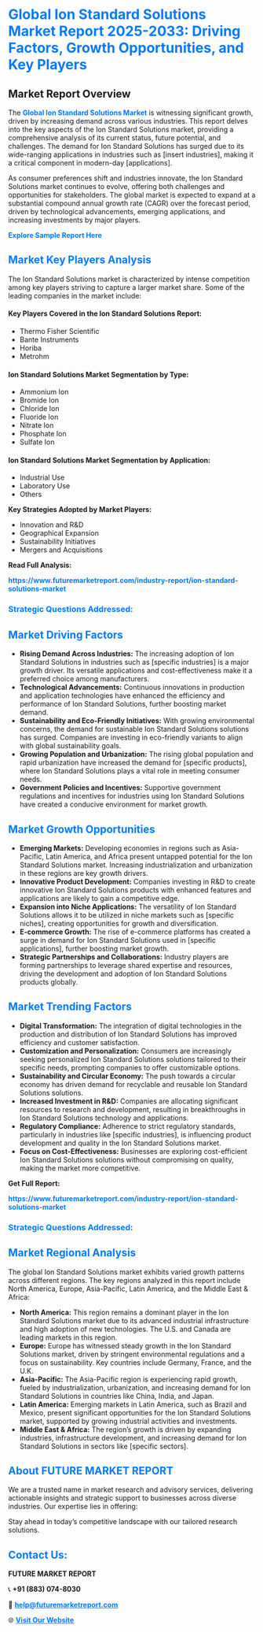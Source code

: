 <h1 style="color: #007BFF;">Global Ion Standard Solutions Market Report 2025-2033: Driving Factors, Growth Opportunities, and Key Players</h1>

<section id="overview">
<h2>Market Report Overview</h2>
<p>The <a href="https://www.futuremarketreport.com/industry-report/ion-standard-solutions-market" style="color: #007BFF; text-decoration: none;"><strong>Global Ion Standard Solutions Market</strong></a> is witnessing significant growth, driven by increasing demand across various industries. This report delves into the key aspects of the Ion Standard Solutions market, providing a comprehensive analysis of its current status, future potential, and challenges. The demand for Ion Standard Solutions has surged due to its wide-ranging applications in industries such as [insert industries], making it a critical component in modern-day [applications].</p>
<p>As consumer preferences shift and industries innovate, the Ion Standard Solutions market continues to evolve, offering both challenges and opportunities for stakeholders. The global market is expected to expand at a substantial compound annual growth rate (CAGR) over the forecast period, driven by technological advancements, emerging applications, and increasing investments by major players.</p>
</section>

<section id="overview">
<p><a href="https://www.futuremarketreport.com/request-sample/reportId=30890" style="color: #007BFF; text-decoration: none;"><strong>Explore Sample Report Here</strong></a></p>
</section>

<section id="key-players">
<h2 style="color: #007BFF;">Market Key Players Analysis</h2>
<p>The Ion Standard Solutions market is characterized by intense competition among key players striving to capture a larger market share. Some of the leading companies in the market include:</p>
<h4>Key Players Covered in the Ion Standard Solutions Report:</h4>
<ul><li>Thermo Fisher Scientific</li><li>Bante Instruments</li><li>Horiba</li><li>Metrohm</li></ul>
<h4>Ion Standard Solutions Market Segmentation by Type:</h4>
<ul><li>Ammonium Ion</li><li>Bromide Ion</li><li>Chloride Ion</li><li>Fluoride Ion</li><li>Nitrate Ion</li><li>Phosphate Ion</li><li>Sulfate Ion</li></ul>

<h4>Ion Standard Solutions Market Segmentation by Application:</h4>
<ul><li>Industrial Use</li><li>Laboratory Use</li><li>Others</li></ul>
<p><strong>Key Strategies Adopted by Market Players:</strong></p>
<ul>
<li>Innovation and R&D</li>
<li>Geographical Expansion</li>
<li>Sustainability Initiatives</li>
<li>Mergers and Acquisitions</li>
</ul>
</section>

<section>
<p><strong>Read Full Analysis: </strong></p><a href="https://www.futuremarketreport.com/industry-report/ion-standard-solutions-market" style="color: #007BFF; text-decoration: none;"><strong>https://www.futuremarketreport.com/industry-report/ion-standard-solutions-market</strong></a>
<h3 style="color: #007BFF;">Strategic Questions Addressed:</h3>
</section>

<section id="driving-factors">
<h2 style="color: #007BFF;">Market Driving Factors</h2>
<ul>
<li><strong>Rising Demand Across Industries:</strong> The increasing adoption of Ion Standard Solutions in industries such as [specific industries] is a major growth driver. Its versatile applications and cost-effectiveness make it a preferred choice among manufacturers.</li>
<li><strong>Technological Advancements:</strong> Continuous innovations in production and application technologies have enhanced the efficiency and performance of Ion Standard Solutions, further boosting market demand.</li>
<li><strong>Sustainability and Eco-Friendly Initiatives:</strong> With growing environmental concerns, the demand for sustainable Ion Standard Solutions solutions has surged. Companies are investing in eco-friendly variants to align with global sustainability goals.</li>
<li><strong>Growing Population and Urbanization:</strong> The rising global population and rapid urbanization have increased the demand for [specific products], where Ion Standard Solutions plays a vital role in meeting consumer needs.</li>
<li><strong>Government Policies and Incentives:</strong> Supportive government regulations and incentives for industries using Ion Standard Solutions have created a conducive environment for market growth.</li>
</ul>
</section>

<section id="growth-opportunities">
<h2 style="color: #007BFF;">Market Growth Opportunities</h2>
<ul>
<li><strong>Emerging Markets:</strong> Developing economies in regions such as Asia-Pacific, Latin America, and Africa present untapped potential for the Ion Standard Solutions market. Increasing industrialization and urbanization in these regions are key growth drivers.</li>
<li><strong>Innovative Product Development:</strong> Companies investing in R&D to create innovative Ion Standard Solutions products with enhanced features and applications are likely to gain a competitive edge.</li>
<li><strong>Expansion into Niche Applications:</strong> The versatility of Ion Standard Solutions allows it to be utilized in niche markets such as [specific niches], creating opportunities for growth and diversification.</li>
<li><strong>E-commerce Growth:</strong> The rise of e-commerce platforms has created a surge in demand for Ion Standard Solutions used in [specific applications], further boosting market growth.</li>
<li><strong>Strategic Partnerships and Collaborations:</strong> Industry players are forming partnerships to leverage shared expertise and resources, driving the development and adoption of Ion Standard Solutions products globally.</li>
</ul>
</section>

<section id="trending-factors">
<h2 style="color: #007BFF;">Market Trending Factors</h2>
<ul>
<li><strong>Digital Transformation:</strong> The integration of digital technologies in the production and distribution of Ion Standard Solutions has improved efficiency and customer satisfaction.</li>
<li><strong>Customization and Personalization:</strong> Consumers are increasingly seeking personalized Ion Standard Solutions solutions tailored to their specific needs, prompting companies to offer customizable options.</li>
<li><strong>Sustainability and Circular Economy:</strong> The push towards a circular economy has driven demand for recyclable and reusable Ion Standard Solutions solutions.</li>
<li><strong>Increased Investment in R&D:</strong> Companies are allocating significant resources to research and development, resulting in breakthroughs in Ion Standard Solutions technology and applications.</li>
<li><strong>Regulatory Compliance:</strong> Adherence to strict regulatory standards, particularly in industries like [specific industries], is influencing product development and quality in the Ion Standard Solutions market.</li>
<li><strong>Focus on Cost-Effectiveness:</strong> Businesses are exploring cost-efficient Ion Standard Solutions solutions without compromising on quality, making the market more competitive.</li>
</ul>
</section>

<section>
<p><strong>Get Full Report: </strong></p><a href="https://www.futuremarketreport.com/industry-report/ion-standard-solutions-market" style="color: #007BFF; text-decoration: none;"><strong>https://www.futuremarketreport.com/industry-report/ion-standard-solutions-market</strong></a>
<h3 style="color: #007BFF;">Strategic Questions Addressed:</h3>
</section>


<section id="regional-analysis">
<h2 style="color: #007BFF;">Market Regional Analysis</h2>
<p>The global Ion Standard Solutions market exhibits varied growth patterns across different regions. The key regions analyzed in this report include North America, Europe, Asia-Pacific, Latin America, and the Middle East & Africa:</p>
<ul>
<li><strong>North America:</strong> This region remains a dominant player in the Ion Standard Solutions market due to its advanced industrial infrastructure and high adoption of new technologies. The U.S. and Canada are leading markets in this region.</li>
<li><strong>Europe:</strong> Europe has witnessed steady growth in the Ion Standard Solutions market, driven by stringent environmental regulations and a focus on sustainability. Key countries include Germany, France, and the U.K.</li>
<li><strong>Asia-Pacific:</strong> The Asia-Pacific region is experiencing rapid growth, fueled by industrialization, urbanization, and increasing demand for Ion Standard Solutions in countries like China, India, and Japan.</li>
<li><strong>Latin America:</strong> Emerging markets in Latin America, such as Brazil and Mexico, present significant opportunities for the Ion Standard Solutions market, supported by growing industrial activities and investments.</li>
<li><strong>Middle East & Africa:</strong> The region’s growth is driven by expanding industries, infrastructure development, and increasing demand for Ion Standard Solutions in sectors like [specific sectors].</li>
</ul>
</section>

<footer>
<h2 style="color: #007BFF;">About FUTURE MARKET REPORT</h2>
<p>We are a trusted name in market research and advisory services, delivering actionable insights and strategic support to businesses across diverse industries. Our expertise lies in offering:</p>

<p>Stay ahead in today’s competitive landscape with our tailored research solutions.</p>

<h2 style="color: #007BFF;">Contact Us:</h2>
<p><strong>FUTURE MARKET REPORT</strong></p>
<p>📞 <strong>+91 (883) 074-8030</strong></p>
<p>📧 <strong><a href="mailto:help@futuremarketreport.com" style="color: #007BFF;">help@futuremarketreport.com</a></strong></p>
<p>🌐 <strong><a href="https://www.futuremarketreport.com/" style="color: #007BFF;">Visit Our Website</a></strong></p>
</footer>